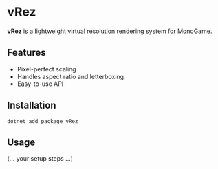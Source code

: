 # vRez

**vRez** is a lightweight virtual resolution rendering system for MonoGame.

## Features
- Pixel-perfect scaling
- Handles aspect ratio and letterboxing
- Easy-to-use API

## Installation
`dotnet add package vRez`

## Usage
(… your setup steps …)
